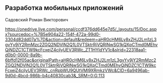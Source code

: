 ## Разработка мобильных приложений

Садовский Роман Викторович

https://onedrive.live.com/personal/ccdf376dd645e7d5/_layouts/15/Doc.aspx?sourcedoc=%7B5e904a22-154f-472a-99d0-3304d82dd07a%7D&action=default&redeem=aHR0cHM6Ly8xZHJ2Lm1zL3gvYy9jY2RmMzc2ZGQ2NDVlN2Q1L0VTSktrRjVQRlNwSG1kQXpCTmd0MEhvQjNDZC1CTW9kcFcxejZ4cjlyUEV3RWc_ZT1HYldYV1c&slrid=22318aa1-d0b0-0000-8a9b-6bffd12f05ac&originalPath=aHR0cHM6Ly8xZHJ2Lm1zL3gvYy9jY2RmMzc2ZGQ2NDVlN2Q1L0VTSktrRjVQRlNwSG1kQXpCTmd0MEhvQjNDZC1CTW9kcFcxejZ4cjlyUEV3RWc_cnRpbWU9QUtVMl9XRmkzVWc&CID=6a9496ab-9d0d-4bcd-986b-b4c40830cab3&_SRM=0:G:113
